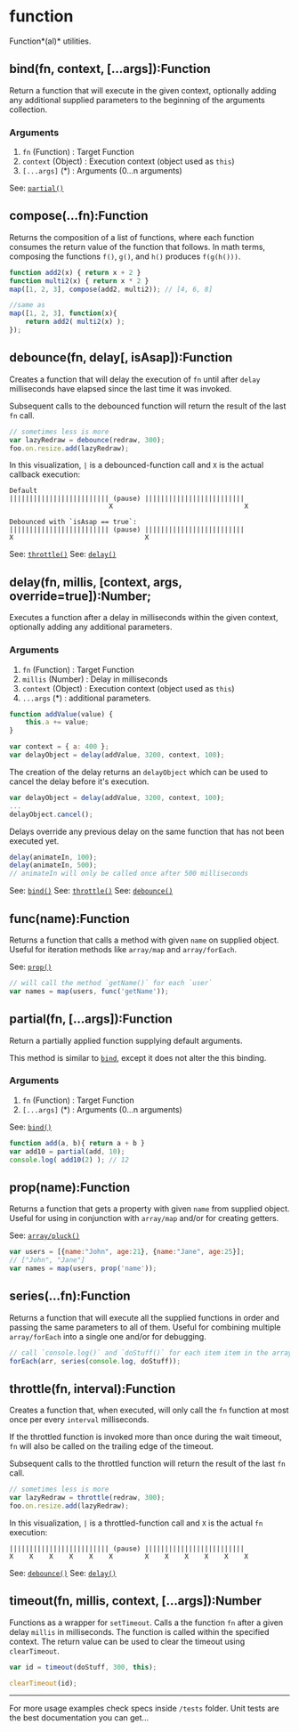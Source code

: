 # function #

Function*(al)* utilities.



## bind(fn, context, [...args]):Function

Return a function that will execute in the given context, optionally adding any additional supplied parameters to the beginning of the arguments collection.

### Arguments

 1. `fn` (Function)    : Target Function
 2. `context` (Object) : Execution context (object used as `this`)
 3. `[...args]` (*)    : Arguments (0...n arguments)

See: [`partial()`](#partial)



## compose(...fn):Function

Returns the composition of a list of functions, where each function consumes
the return value of the function that follows. In math terms, composing the
functions `f()`, `g()`, and `h()` produces `f(g(h()))`.

```js
function add2(x) { return x + 2 }
function multi2(x) { return x * 2 }
map([1, 2, 3], compose(add2, multi2)); // [4, 6, 8]

//same as
map([1, 2, 3], function(x){
    return add2( multi2(x) );
});
```



## debounce(fn, delay[, isAsap]):Function

Creates a function that will delay the execution of `fn` until after `delay`
milliseconds have elapsed since the last time it was invoked.

Subsequent calls to the debounced function will return the result of the last
`fn` call.

```js
// sometimes less is more
var lazyRedraw = debounce(redraw, 300);
foo.on.resize.add(lazyRedraw);
```

In this visualization, `|` is a debounced-function call and `X` is the actual
callback execution:

    Default
    ||||||||||||||||||||||||| (pause) |||||||||||||||||||||||||
                             X                                 X

    Debounced with `isAsap == true`:
    ||||||||||||||||||||||||| (pause) |||||||||||||||||||||||||
    X                                 X

See: [`throttle()`](#throttle)
See: [`delay()`](#delay)


## delay(fn, millis, [context, args, override=true]):Number;

Executes a function after a delay in milliseconds within the given context, optionally adding any additional parameters.

### Arguments

 1. `fn` (Function)      : Target Function
 2. `millis` (Number)    : Delay in milliseconds
 3. `context` (Object)   : Execution context (object used as `this`)
 4. `...args` (*)        : additional parameters.

```js
function addValue(value) {
	this.a += value;
}

var context = { a: 400 };
var delayObject = delay(addValue, 3200, context, 100);
```

The creation of the delay returns an `delayObject` which can be used to cancel the delay before it's execution.

```js
var delayObject = delay(addValue, 3200, context, 100);
...
delayObject.cancel();
```

Delays override any previous delay on the same function that has not been executed yet.

```js
delay(animateIn, 100);
delay(animateIn, 500);
// animateIn will only be called once after 500 milliseconds
```

See: [`bind()`](#bind)
See: [`throttle()`](#throttle)
See: [`debounce()`](#debounce)

## func(name):Function

Returns a function that calls a method with given `name` on supplied object.
Useful for iteration methods like `array/map` and `array/forEach`.

See: [`prop()`](#prop)

```js
// will call the method `getName()` for each `user`
var names = map(users, func('getName'));
```



## partial(fn, [...args]):Function

Return a partially applied function supplying default arguments.

This method is similar to [`bind`](#bind), except it does not alter the this
binding.

### Arguments

 1. `fn` (Function)    : Target Function
 3. `[...args]` (*)    : Arguments (0...n arguments)

See: [`bind()`](#bind)

```js
function add(a, b){ return a + b }
var add10 = partial(add, 10);
console.log( add10(2) ); // 12
```



## prop(name):Function

Returns a function that gets a property with given `name` from supplied object.
Useful for using in conjunction with `array/map` and/or for creating getters.

See: [`array/pluck()`](array.html#pluck)

```js
var users = [{name:"John", age:21}, {name:"Jane", age:25}];
// ["John", "Jane"]
var names = map(users, prop('name'));
```



## series(...fn):Function

Returns a function that will execute all the supplied functions in order and
passing the same parameters to all of them. Useful for combining multiple
`array/forEach` into a single one and/or for debugging.


```js
// call `console.log()` and `doStuff()` for each item item in the array
forEach(arr, series(console.log, doStuff));
```



## throttle(fn, interval):Function

Creates a function that, when executed, will only call the `fn` function at
most once per every `interval` milliseconds.

If the throttled function is invoked more than once during the wait timeout,
`fn` will also be called on the trailing edge of the timeout.

Subsequent calls to the throttled function will return the result of the last
`fn` call.

```js
// sometimes less is more
var lazyRedraw = throttle(redraw, 300);
foo.on.resize.add(lazyRedraw);
```

In this visualization, `|` is a throttled-function call and `X` is the actual
`fn` execution:

    ||||||||||||||||||||||||| (pause) |||||||||||||||||||||||||
    X    X    X    X    X    X        X    X    X    X    X    X

See: [`debounce()`](#debounce)
See: [`delay()`](#delay)


## timeout(fn, millis, context, [...args]):Number

Functions as a wrapper for `setTimeout`. Calls a the function `fn` after a given delay `millis` in milliseconds.
The function is called within the specified context. The return value can be used to clear the timeout using `clearTimeout`.

```js
var id = timeout(doStuff, 300, this);

clearTimeout(id);
```

-------------------------------------------------------------------------------

For more usage examples check specs inside `/tests` folder. Unit tests are the
best documentation you can get...

